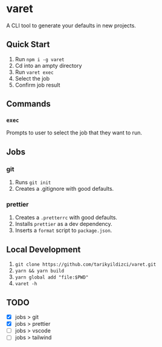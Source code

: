 # varet

A CLI tool to generate your defaults in new projects.

## Quick Start

1. Run `npm i -g varet`
2. Cd into an ampty directory
3. Run `varet exec`
4. Select the job
5. Confirm job result

## Commands

### `exec`

Prompts to user to select the job that they want to run.

## Jobs

### git

1. Runs `git init`
2. Creates a .gitignore with good defaults.

### prettier

1. Creates a `.pretterrc` with good defaults.
2. Installs `prettier` as a dev dependency.
3. Inserts a `format` script to `package.json`.

## Local Development

1. `git clone https://github.com/tarikyildizci/varet.git`
2. `yarn && yarn build`
3. `yarn global add "file:$PWD"`
4. `varet -h`

## TODO

- [x] jobs > git
- [x] jobs > prettier
- [ ] jobs > vscode
- [ ] jobs > tailwind
